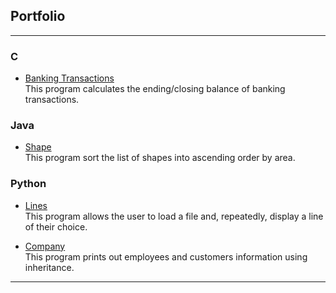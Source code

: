 ## Portfolio

---

### C

- [Banking Transactions](https://github.com/gretaisafantasy/C_Banking_Transactions/)<br>
This program calculates the ending/closing balance of banking transactions.

### Java

- [Shape](https://github.com/gretaisafantasy/Java_Shape)<br>
This program sort the list of shapes into ascending order by area.

### Python

- [Lines](https://github.com/gretaisafantasy/Python_Lines)<br>
This program allows the user to load a file and, repeatedly, display a line of their choice.

- [Company](https://github.com/gretaisafantasy/Python_Company)<br>
This program prints out employees and customers information using inheritance.

---
